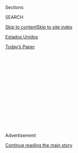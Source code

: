 <div id="app">

<div>

<div>

<div>

<div class="NYTAppHideMasthead css-1q2w90k e1suatyy0">

<div class="section css-ui9rw0 e1suatyy2">

<div class="css-eph4ug er09x8g0">

<div class="css-6n7j50">

</div>

<span class="css-1dv1kvn">Sections</span>

<div class="css-10488qs">

<span class="css-1dv1kvn">SEARCH</span>

</div>

[Skip to content](#site-content)[Skip to site index](#site-index)

</div>

<div id="masthead-section-label" class="css-1wr3we4 eaxe0e00">

[Estados
Unidos](https://www.nytimes.com/es/section/estados-unidos)

</div>

<div class="css-10698na e1huz5gh0">

</div>

</div>

<div id="masthead-bar-one" class="section hasLinks css-15hmgas e1csuq9d3">

<div class="css-uqyvli e1csuq9d0">

</div>

<div class="css-1uqjmks e1csuq9d1">

</div>

<div class="css-9e9ivx">

[](https://myaccount.nytimes.com/auth/login?response_type=cookie&client_id=vi)

</div>

<div class="css-1bvtpon e1csuq9d2">

[Today’s
Paper](https://www.nytimes.com/section/todayspaper)

</div>

</div>

</div>

</div>

<div data-aria-hidden="false">

<div id="site-content" data-role="main">

<div>

<div class="css-1aor85t" style="opacity:0.000000001;z-index:-1;visibility:hidden">

<div class="css-1hqnpie">

<div class="css-epjblv">

<span class="css-17xtcya">[Estados
Unidos](/es/section/estados-unidos)</span><span class="css-x15j1o">|</span><span class="css-fwqvlz">Alexandria
Ocasio-Cortez condena la misoginia en el Congreso de Estados
Unidos</span>

</div>

<div class="css-k008qs">

<div class="css-1iwv8en">

<span class="css-18z7m18"></span>

<div>

</div>

</div>

<span class="css-1n6z4y">https://nyti.ms/2CB1nTj</span>

<div class="css-1705lsu">

<div class="css-4xjgmj">

<div class="css-4skfbu" data-role="toolbar" data-aria-label="Social Media Share buttons, Save button, and Comments Panel with current comment count" data-testid="share-tools">

  - 
  - 
  - 
  - 
    
    <div class="css-6n7j50">
    
    </div>

  - 

</div>

</div>

</div>

</div>

</div>

</div>

<div id="NYT_TOP_BANNER_REGION" class="css-13pd83m">

</div>

<div id="top-wrapper" class="css-1sy8kpn">

<div id="top-slug" class="css-l9onyx">

Advertisement

</div>

[Continue reading the main
story](#after-top)

<div class="ad top-wrapper" style="text-align:center;height:100%;display:block;min-height:250px">

<div id="top" class="place-ad" data-position="top" data-size-key="top">

</div>

</div>

<div id="after-top">

</div>

</div>

<div>

<div id="sponsor-wrapper" class="css-1hyfx7x">

<div id="sponsor-slug" class="css-19vbshk">

Supported by

</div>

[Continue reading the main
story](#after-sponsor)

<div id="sponsor" class="ad sponsor-wrapper" style="text-align:center;height:100%;display:block">

</div>

<div id="after-sponsor">

</div>

</div>

<div class="css-186x18t">

Estados
Unidos

</div>

<div class="css-1vkm6nb ehdk2mb0">

# Alexandria Ocasio-Cortez condena la misoginia en el Congreso de Estados Unidos

</div>

Después de que un legislador republicano se refirió a la congresista con
una grosería sexista, ella acudió al pleno de la Cámara para denunciar
el abuso que enfrentan las mujeres en el país.

<div class="css-79elbk" data-testid="photoviewer-wrapper">

<div class="css-z3e15g" data-testid="photoviewer-wrapper-hidden">

</div>

<div class="css-1a48zt4 ehw59r15" data-testid="photoviewer-children">

![<span class="css-16f3y1r e13ogyst0" data-aria-hidden="true">En un
discurso en el pleno de la Cámara, la congresista Alexandria
Ocasio-Cortez, demócrata de Nueva York, se refirió a los comentarios
realizados por el congresista Ted Yoho, republicano de
Florida.</span><span class="css-cnj6d5 e1z0qqy90" itemprop="copyrightHolder"><span class="css-1ly73wi e1tej78p0">Credit...</span><span><span>House
Television vía Associated
Press</span></span></span>](https://static01.nyt.com/images/2020/07/23/us/politics/24AOC-ES-1/merlin_174871839_4ba17aa2-24d7-4b9f-abfb-2357af88009d-articleLarge.jpg?quality=75&auto=webp&disable=upscale)

</div>

</div>

<div class="css-18e8msd">

<div class="css-vp77d3 epjyd6m0">

<div class="css-1baulvz">

Por [<span class="css-1baulvz" itemprop="name">Luke
Broadwater</span>](https://www.nytimes.com/by/luke-broadwater) y
[<span class="css-1baulvz last-byline" itemprop="name">Catie
Edmondson</span>](https://www.nytimes.com/by/catie-edmondson)

</div>

</div>

  - 
    
    <div class="css-ld3wwf e16638kd2">
    
    Publicado 24 de julio de 2020Actualizado 27 de julio de
    2020
    
    </div>

  - 
    
    <div class="css-4xjgmj">
    
    <div class="css-pvvomx" data-role="toolbar" data-aria-label="Social Media Share buttons, Save button, and Comments Panel with current comment count" data-testid="share-tools">
    
      - 
      - 
      - 
      - 
        
        <div class="css-6n7j50">
        
        </div>
    
      - 
    
    </div>
    
    </div>

</div>

<div class="css-mdjrty">

[Read in
English](https://www.nytimes.com/2020/07/23/us/alexandria-ocasio-cortez-sexism-congress.html "Read in English")

</div>

</div>

<div class="section meteredContent css-1r7ky0e" name="articleBody" itemprop="articleBody">

<div class="css-1fanzo5 StoryBodyCompanionColumn">

<div class="css-53u6y8">

[Regístrate para recibir nuestro
boletín](https://www.nytimes.com/newsletters/el-times) con lo mejor de
The New York Times.

-----

WASHINGTON — Desde que la congresista Alexandria Ocasio-Cortez llegó al
Congreso de Estados Unidos como la mujer más joven elegida en la
historia de la Cámara, ha cambiado las tradiciones, aprovechado el poder
de las redes sociales y desafiado a los líderes, incluido el presidente
Trump, quien es 50 años mayor que ella.

Y, el jueves, tuvo el momento en el que rompió más normas hasta ahora
cuando acudió al pleno de la Cámara para leer en el Registro del
Congreso [una grosería
sexista](https://www.nytimes.com/2020/07/23/us/politics/aoc-women-ted-yoho.html)
que el congresista Ted Yoho, un republicano de Florida, había usado para
referirse a ella.

“Frente a los periodistas, el congresista Yoho me llamó, y lo cito: ‘Una
maldita perra’”, dijo, y enfatizó cada sílaba de la grosería. “Estas son
las palabras que el congresista Yoho impuso contra una congresista”.

</div>

</div>

<div class="css-1fanzo5 StoryBodyCompanionColumn">

<div class="css-53u6y8">

Entonces Ocasio-Cortez, quien se destaca por usar a sus detractores para
amplificar su propia marca política, invitó a un grupo de mujeres
demócratas en la Cámara a presentarse para expresar su solidaridad. Una
por una, compartieron sus propias historias de acoso y maltrato por
parte de hombres, incluso en el Congreso. Más que la obscenidad
pronunciada en el pleno de la Cámara, donde el idioma está
cuidadosamente regulado, lo que se desarrolló durante la siguiente hora
fue un momento notable de agitación cultural en Capitol Hill.

</div>

</div>

![<span class="css-16f3y1r e13ogyst0">In a speech on the House floor,
Representative Alexandria Ocasio-Cortez, Democrat of New York, addressed
the remarks made by Representative Ted Yoho, Republican of
Florida.</span><span class="css-cch8ym"><span class="css-1dv1kvn">Credit</span><span class="css-cnj6d5 e1z0qqy90" itemprop="copyrightHolder"><span class="css-1ly73wi e1tej78p0">Credit...</span><span>House
Television, via Associated
Press</span></span></span>](https://static01.nyt.com/images/2020/07/23/us/politics/23vid-elections-AOC-vid-cover/23vid-elections-AOC-vid-cover-videoSixteenByNineJumbo1600.jpg)

<div class="css-1fanzo5 StoryBodyCompanionColumn">

<div class="css-53u6y8">

“Sucede todos los días en este país”, dijo Ocasio-Cortez. “Sucedió aquí,
en las escalinatas del Capitolio de nuestra nación”. Y luego, en un
disparo inconfundible contra Donald Trump, agregó: “Sucede cuando las
personas que ocupan el cargo más alto en esta tierra admiten haber
lastimado a las mujeres y usar este lenguaje contra todas nosotras”.

La congresista Pramila Jayapal, demócrata de Washington, contó cómo un
legislador republicano [arremetió contra ella en un debate en el pleno
de la
Cámara](https://www.facebook.com/seattletimes/videos/rep-pramila-jayapal-called-a-young-lady-by-alaska-congressman/10155535644411215/),
llamó de forma severa a Jayapal, de 54 años, “jovencita” y dijo que ella
no “sabía una maldita cosa” de lo que hablaba. Jayapal no nombró al
legislador, pero se refería al representante Don Young, republicano de
Alaska, cuyos insultos fueron registrados en video en un incidente de
2017 que fue ampliamente reportado en ese momento.

La congresista Debbie Wasserman Schultz, demócrata de Florida y
expresidenta del Comité Nacional Demócrata, relató sus propias
experiencias como “legisladora veinteañera” en la legislatura estatal de
Florida y nuevamente como integrante del Congreso en sus 30 años.

“Pocas mujeres que nos están viendo no han sentido el aliento de
intimidación de un hombre o un dedo amenazante en nuestra cara cuando
nos dijeron exactamente dónde estaba nuestro lugar de trabajo”, dijo
Wasserman Schultz.

</div>

</div>

<div class="css-1fanzo5 StoryBodyCompanionColumn">

<div class="css-53u6y8">

Nancy Pelosi, presidenta de la Cámara y la mujer más poderosa de
Washington, ofreció su propio relato: “Puedo decirles de primera mano,
me dedicaron insultos por al menos 20 años de liderazgo. Se les decía:
‘¿No tienes una hija? ¿No tienes madre? ¿No tienes una hermana? ¿No
tienes una esposa? ¿Qué te hace pensar que puedes ser tan —y esta es la
palabra que uso con ellos— condescendiente?’”.

Fue el tercer día consecutivo que la confrontación había consumido el
Capitolio. Comenzó el lunes, cuando Yoho se acercó a Ocasio-Cortez en
las escalinatas del Capitolio y le dijo que era “desagradable” por
sugerir que la pobreza impulsaba el crimen en la ciudad de Nueva York.

Después de un breve pero tenso intercambio, según [el periódico The
Hill](https://thehill.com/homenews/house/508259-ocaasio-cortez-accosted-by-gop-lawmaker-over-remarks-that-kind-of)
en un recuento [más tarde compartido por Ocasio-Cortez en
Twitter](https://twitter.com/AOC/status/1285574615910227968?s=20), Yoho
se alejó de ella mientras pronunciaba la frase vulgar.

En su tuit, Ocasio-Cortez asumió el insulto y remarcó: “Pero, oye, las
‘perras’ consiguen que se hagan las cosas”.

Para el miércoles por la noche, Ocasio-Cortez, quien tiene un gran
talento para los medios, se puso en acción para crear un evento
disruptivo y viral. Sus asistentes enviaron invitaciones por correo
electrónico pidiéndole a sus colegas que la acompañasen el jueves en el
pleno de la Cámara, donde planeaba discutir cómo “fue abordada y
ridiculizada públicamente”, según una copia de la invitación.

El jueves por la mañana, 13 mujeres demócratas en la Cámara y tres
hombres, incluido el representante Steny H. Hoyer, líder de la mayoría
demócrata, habían aparecido en el pleno para hablar por ella. Estaban
las tres mujeres liberales con quienes Ocasio-Cortez forma el llamado
“escuadrón” —las representantes Ilhan Omar de Minnesota, Rashida Tlaib
de Michigan y Ayanna Pressley de Massachusetts— pero también moderadas
como la representante Mikie Sherrill de Nueva Jersey.

Ocasio-Cortez comenzó diciendo que habría estado dispuesta a dejar pasar
el incidente hasta que escuchó lo que Yoho llamó de una disculpa. El
miércoles, Yoho ofreció algunas palabras de contrición por el episodio,
pero se negó a disculparse con Ocasio-Cortez por su vocabulario, y negó
que haya usado la frase al argumentar que su pasión surgió de su
preocupación por la pobreza.

</div>

</div>

<div class="css-1fanzo5 StoryBodyCompanionColumn">

<div class="css-53u6y8">

Un portavoz de Yoho dijo que usó un epíteto ordinario para describir las
políticas de Ocasio-Cortez, no para insultarla.

“Las ofensivas palabras de insulto que la prensa me atribuye nunca
fueron dichas a mis colegas, y si fueron interpretadas de esa manera, me
disculpo por su malentendido”, dijo Yoho en el pleno de la Cámara. Y
concluyó: “No me puedo disculpar por mi pasión o por amar a mi dios, mi
familia y mi país”.

Pero Ocasio-Cortez ya había tenido suficiente. “No podía olvidarlo”,
dijo en su discurso del jueves.

Había más.

“Yoho mencionó que tiene una esposa y dos hijas”, dijo. “Soy dos años
más joven que la hija menor del señor Yoho. Yo también soy hija de
alguien. Mi padre, afortunadamente, no está vivo para ver cómo el señor
Yoho trató a su hija. Mi madre vio por televisión la falta de respeto
del señor Yoho hacia mí en el pleno de la Cámara, y estoy aquí porque
tengo que mostrarles a mis padres que soy su hija, y que ellos no me
criaron para aceptar el abuso de los hombres”.

Los republicanos han trabajado durante mucho tiempo para convertir a
Ocasio-Cortez en una representación de los males del Partido Demócrata,
una estrategia que Ocasio-Cortez ha usado para reforzar su propia
reputación de impertinente que no tolera a los tontos. Cuando votó por
Pelosi para presidenta de la Cámara mientras vestía un traje blanco en
homenaje a las sufragistas, los miembros de la conferencia republicana
de la Cámara, predominantemente masculina, la abuchearon. Ella
[respondió en
Twitter](https://twitter.com/AOC/status/1080998665672630272): “No me
odien porque no son yo, muchachos”.

Los líderes republicanos tampoco quedaron impresionados con su discurso
del jueves.

“Cuando alguien se disculpa, debería ser perdonado”, dijo a los
periodistas el congresista Kevin McCarthy de California, líder
republicano de la Cámara de Representantes. “No entiendo por qué vamos a
tomar otra hora en el pleno para debatir si la disculpa fue lo
suficientemente buena o no”.

</div>

</div>

<div class="css-cfo9c3">

</div>

<div class="css-1fanzo5 StoryBodyCompanionColumn">

<div class="css-53u6y8">

El viernes por la mañana, un video que Ocasio-Cortez compartió en
Twitter de su discurso en el pleno de la Cámara había sido visto [más de
doce millones de
veces](https://twitter.com/AOC/status/1286341062651523076?s=20).

Hoyer, por su parte, inicialmente dijo que la disculpa de Yoho era
“apropiada”. Pero después de que quedó claro que Ocasio-Cortez no
estaba satisfecha con los comentarios de Yoho, Hoyer calificó las
palabras como una “no disculpa” y calificó las acciones de Yoho como un
ataque contra las mujeres.

“Todos los hombres de este lado del pasillo apoyan a Alexandria
Ocasio-Cortez y todas sus hermanas”, dijo Hoyer.

Luke Broadwater cubre el Congreso de Estados Unidos. Fue el reportero
principal de una serie de artículos de investigación en el Baltimore Sun
que ganó un Premio Pulitzer y un George Polk Award en 2020.
[@lukebroadwater](https://twitter.com/lukebroadwater)

Catie Edmondson es reportera en la oficina de Washington y cubre el
Congreso estadounidense.
[@CatieEdmondson](https://twitter.com/CatieEdmondson)

</div>

</div>

</div>

<div>

</div>

<div>

</div>

<div>

</div>

<div>

<div id="bottom-wrapper" class="css-1ede5it">

<div id="bottom-slug" class="css-l9onyx">

Advertisement

</div>

[Continue reading the main
story](#after-bottom)

<div id="bottom" class="ad bottom-wrapper" style="text-align:center;height:100%;display:block;min-height:90px">

</div>

<div id="after-bottom">

</div>

</div>

</div>

</div>

</div>

## Site Index

<div>

</div>

## Site Information Navigation

  - [© <span>2020</span> <span>The New York Times
    Company</span>](https://help.nytimes.com/hc/en-us/articles/115014792127-Copyright-notice)

<!-- end list -->

  - [NYTCo](https://www.nytco.com/)
  - [Contact
    Us](https://help.nytimes.com/hc/en-us/articles/115015385887-Contact-Us)
  - [Work with us](https://www.nytco.com/careers/)
  - [Advertise](https://nytmediakit.com/)
  - [T Brand Studio](http://www.tbrandstudio.com/)
  - [Your Ad
    Choices](https://www.nytimes.com/privacy/cookie-policy#how-do-i-manage-trackers)
  - [Privacy](https://www.nytimes.com/privacy)
  - [Terms of
    Service](https://help.nytimes.com/hc/en-us/articles/115014893428-Terms-of-service)
  - [Terms of
    Sale](https://help.nytimes.com/hc/en-us/articles/115014893968-Terms-of-sale)
  - [Site
    Map](https://spiderbites.nytimes.com)
  - [Help](https://help.nytimes.com/hc/en-us)
  - [Subscriptions](https://www.nytimes.com/subscription?campaignId=37WXW)

</div>

</div>

</div>

</div>
